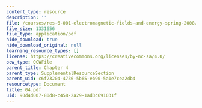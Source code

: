 ```yaml
---
content_type: resource
description: ''
file: /courses/res-6-001-electromagnetic-fields-and-energy-spring-2008/90d4d00780d8c4582a291ad3c691031f_04.pdf
file_size: 1331656
file_type: application/pdf
hide_download: true
hide_download_original: null
learning_resource_types: []
license: https://creativecommons.org/licenses/by-nc-sa/4.0/
ocw_type: OCWFile
parent_title: Chapter 4
parent_type: SupplementalResourceSection
parent_uid: c6f23204-4736-5b65-eb90-5a1e7cea2db4
resourcetype: Document
title: 04.pdf
uid: 90d4d007-80d8-c458-2a29-1ad3c691031f
---
```

